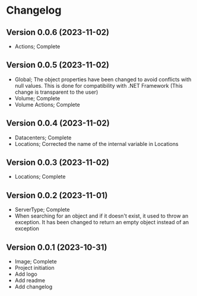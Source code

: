 # Changelog

## Version 0.0.6 (2023-11-02)
- Actions; Complete

## Version 0.0.5 (2023-11-02)
- Global; The object properties have been changed to avoid conflicts with null values. This is done for compatibility with .NET Framework (This change is transparent to the user)
- Volume; Complete
- Volume Actions; Complete

## Version 0.0.4 (2023-11-02)
- Datacenters; Complete
- Locations; Corrected the name of the internal variable in Locations

## Version 0.0.3 (2023-11-02)
- Locations; Complete

## Version 0.0.2 (2023-11-01)
- ServerType; Complete
- When searching for an object and if it doesn't exist, it used to throw an exception. It has been changed to return an empty object instead of an exception

## Version 0.0.1 (2023-10-31)
- Image; Complete
- Project initiation
- Add logo
- Add readme
- Add changelog